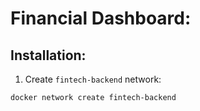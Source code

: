 Financial Dashboard:
====================



Installation:
-------------

1. Create `fintech-backend` network:
```bash
docker network create fintech-backend
```